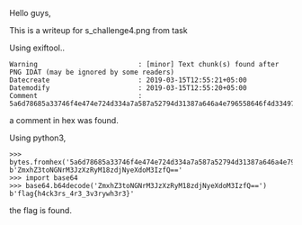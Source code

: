 Hello guys,

This is a writeup for s_challenge4.png from task

Using exiftool..
```
Warning                         : [minor] Text chunk(s) found after PNG IDAT (may be ignored by some readers)
Datecreate                      : 2019-03-15T12:55:21+05:00
Datemodify                      : 2019-03-15T12:55:20+05:00
Comment                         : 5a6d78685a33746f4e474e724d334a7a587a52794d31387a646a4e796558646f4d33497a66513d3d
```

a comment in hex was found.

Using python3,

```
>>> bytes.fromhex('5a6d78685a33746f4e474e724d334a7a587a52794d31387a646a4e796558646f4d33497a66513d3d')
b'ZmxhZ3toNGNrM3JzXzRyM18zdjNyeXdoM3IzfQ=='
>>> import base64
>>> base64.b64decode('ZmxhZ3toNGNrM3JzXzRyM18zdjNyeXdoM3IzfQ==')
b'flag{h4ck3rs_4r3_3v3rywh3r3}'
```

the flag is found.
